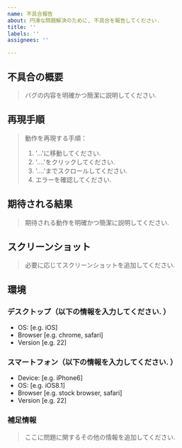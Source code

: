 ```yaml
---
name: 不具合報告
about: 円滑な問題解決のために, 不具合を報告してください.
title: ''
labels: ''
assignees: ''

---
```


## 不具合の概要

> バグの内容を明確かつ簡潔に説明してください.

## 再現手順

> 動作を再現する手順：
>
> 1. '...'に移動してください.
> 2. '....'をクリックしてください.
> 3. '....'までスクロールしてください.
> 4. エラーを確認してください.

## 期待される結果

> 期待される動作を明確かつ簡潔に説明してください.

## スクリーンショット

> 必要に応じてスクリーンショットを追加してください.

## 環境

### デスクトップ（以下の情報を入力してください. ）

- OS: [e.g. iOS]
- Browser [e.g. chrome, safari]
- Version [e.g. 22]

### スマートフォン（以下の情報を入力してください. ）

- Device: [e.g. iPhone6]
- OS: [e.g. iOS8.1]
- Browser [e.g. stock browser, safari]
- Version [e.g. 22]

### 補足情報

> ここに問題に関するその他の情報を追加してください.

